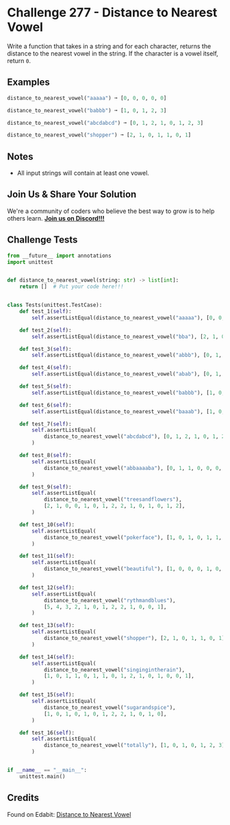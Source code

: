 # Challenge 277 - Distance to Nearest Vowel

Write a function that takes in a string and for each character, returns the distance to the nearest vowel in the string. If the character is a vowel itself, return `0`.

## Examples
```python
distance_to_nearest_vowel("aaaaa") ➞ [0, 0, 0, 0, 0]

distance_to_nearest_vowel("babbb") ➞ [1, 0, 1, 2, 3]

distance_to_nearest_vowel("abcdabcd") ➞ [0, 1, 2, 1, 0, 1, 2, 3]

distance_to_nearest_vowel("shopper") ➞ [2, 1, 0, 1, 1, 0, 1]
```
## Notes

- All input strings will contain at least one vowel.

## Join Us & Share Your Solution

We're a community of coders who believe the best way to grow is to help others learn. **[Join us on Discord!!!](https://discord.gg/sfHykntuGy)**

## Challenge Tests
```python
from __future__ import annotations
import unittest


def distance_to_nearest_vowel(string: str) -> list[int]:
    return []  # Put your code here!!!


class Tests(unittest.TestCase):
    def test_1(self):
        self.assertListEqual(distance_to_nearest_vowel("aaaaa"), [0, 0, 0, 0, 0])

    def test_2(self):
        self.assertListEqual(distance_to_nearest_vowel("bba"), [2, 1, 0])

    def test_3(self):
        self.assertListEqual(distance_to_nearest_vowel("abbb"), [0, 1, 2, 3])

    def test_4(self):
        self.assertListEqual(distance_to_nearest_vowel("abab"), [0, 1, 0, 1])

    def test_5(self):
        self.assertListEqual(distance_to_nearest_vowel("babbb"), [1, 0, 1, 2, 3])

    def test_6(self):
        self.assertListEqual(distance_to_nearest_vowel("baaab"), [1, 0, 0, 0, 1])

    def test_7(self):
        self.assertListEqual(
            distance_to_nearest_vowel("abcdabcd"), [0, 1, 2, 1, 0, 1, 2, 3]
        )

    def test_8(self):
        self.assertListEqual(
            distance_to_nearest_vowel("abbaaaaba"), [0, 1, 1, 0, 0, 0, 0, 1, 0]
        )

    def test_9(self):
        self.assertListEqual(
            distance_to_nearest_vowel("treesandflowers"),
            [2, 1, 0, 0, 1, 0, 1, 2, 2, 1, 0, 1, 0, 1, 2],
        )

    def test_10(self):
        self.assertListEqual(
            distance_to_nearest_vowel("pokerface"), [1, 0, 1, 0, 1, 1, 0, 1, 0]
        )

    def test_11(self):
        self.assertListEqual(
            distance_to_nearest_vowel("beautiful"), [1, 0, 0, 0, 1, 0, 1, 0, 1]
        )

    def test_12(self):
        self.assertListEqual(
            distance_to_nearest_vowel("rythmandblues"),
            [5, 4, 3, 2, 1, 0, 1, 2, 2, 1, 0, 0, 1],
        )

    def test_13(self):
        self.assertListEqual(
            distance_to_nearest_vowel("shopper"), [2, 1, 0, 1, 1, 0, 1]
        )

    def test_14(self):
        self.assertListEqual(
            distance_to_nearest_vowel("singingintherain"),
            [1, 0, 1, 1, 0, 1, 1, 0, 1, 2, 1, 0, 1, 0, 0, 1],
        )

    def test_15(self):
        self.assertListEqual(
            distance_to_nearest_vowel("sugarandspice"),
            [1, 0, 1, 0, 1, 0, 1, 2, 2, 1, 0, 1, 0],
        )

    def test_16(self):
        self.assertListEqual(
            distance_to_nearest_vowel("totally"), [1, 0, 1, 0, 1, 2, 3]
        )


if __name__ == "__main__":
    unittest.main()
```
## Credits

Found on Edabit: [Distance to Nearest Vowel](https://edabit.com/challenge/jWHkKc2pYmgobRL8R)
